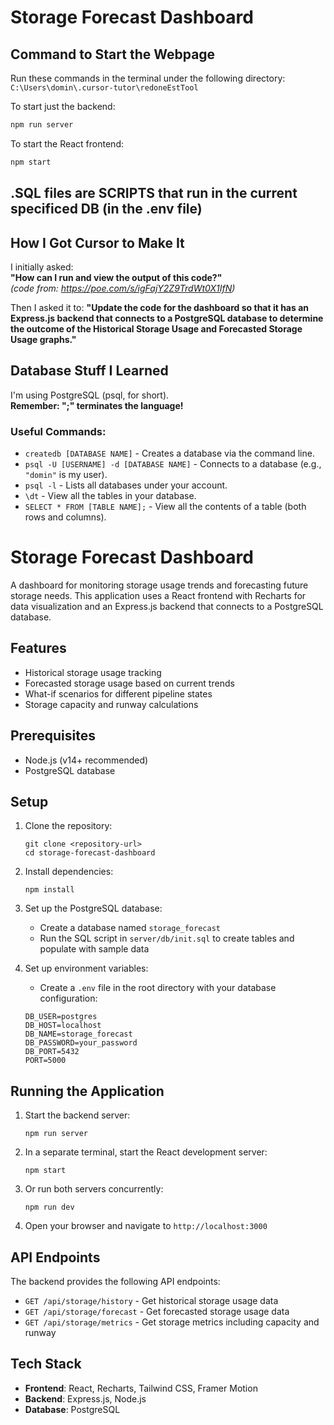 
# Storage Forecast Dashboard

## Command to Start the Webpage

Run these commands in the terminal under the following directory:  
`C:\Users\domin\.cursor-tutor\redoneEstTool`

To start just the backend:
```bash
npm run server
```

To start the React frontend:
```bash
npm start
```

## .SQL files are SCRIPTS that run in the current specificed DB (in the .env file)

## How I Got Cursor to Make It

I initially asked:  
**"How can I run and view the output of this code?"**  
*(code from: https://poe.com/s/igFajY2Z9TrdWt0X1IfN)*

Then I asked it to:
**"Update the code for the dashboard so that it has an Express.js backend that connects to a PostgreSQL database to determine the outcome of the Historical Storage Usage and Forecasted Storage Usage graphs."**

## Database Stuff I Learned

I'm using PostgreSQL (psql, for short).  
**Remember: ";" terminates the language!**

### Useful Commands:
- `createdb [DATABASE NAME]` - Creates a database via the command line.
- `psql -U [USERNAME] -d [DATABASE NAME]` - Connects to a database (e.g., `"domin"` is my user).
- `psql -l` - Lists all databases under your account.
- `\dt` - View all the tables in your database.
- `SELECT * FROM [TABLE NAME];` - View all the contents of a table (both rows and columns).











# Storage Forecast Dashboard

A dashboard for monitoring storage usage trends and forecasting future storage needs. This application uses a React frontend with Recharts for data visualization and an Express.js backend that connects to a PostgreSQL database.

## Features

- Historical storage usage tracking
- Forecasted storage usage based on current trends
- What-if scenarios for different pipeline states
- Storage capacity and runway calculations

## Prerequisites

- Node.js (v14+ recommended)
- PostgreSQL database

## Setup

1. Clone the repository:
   ```
   git clone <repository-url>
   cd storage-forecast-dashboard
   ```

2. Install dependencies:
   ```
   npm install
   ```

3. Set up the PostgreSQL database:
   - Create a database named `storage_forecast`
   - Run the SQL script in `server/db/init.sql` to create tables and populate with sample data

4. Set up environment variables:
   - Create a `.env` file in the root directory with your database configuration:
   ```
   DB_USER=postgres
   DB_HOST=localhost
   DB_NAME=storage_forecast
   DB_PASSWORD=your_password
   DB_PORT=5432
   PORT=5000
   ```

## Running the Application

1. Start the backend server:
   ```
   npm run server
   ```

2. In a separate terminal, start the React development server:
   ```
   npm start
   ```

3. Or run both servers concurrently:
   ```
   npm run dev
   ```

4. Open your browser and navigate to `http://localhost:3000`

## API Endpoints

The backend provides the following API endpoints:

- `GET /api/storage/history` - Get historical storage usage data
- `GET /api/storage/forecast` - Get forecasted storage usage data
- `GET /api/storage/metrics` - Get storage metrics including capacity and runway

## Tech Stack

- **Frontend**: React, Recharts, Tailwind CSS, Framer Motion
- **Backend**: Express.js, Node.js
- **Database**: PostgreSQL 
